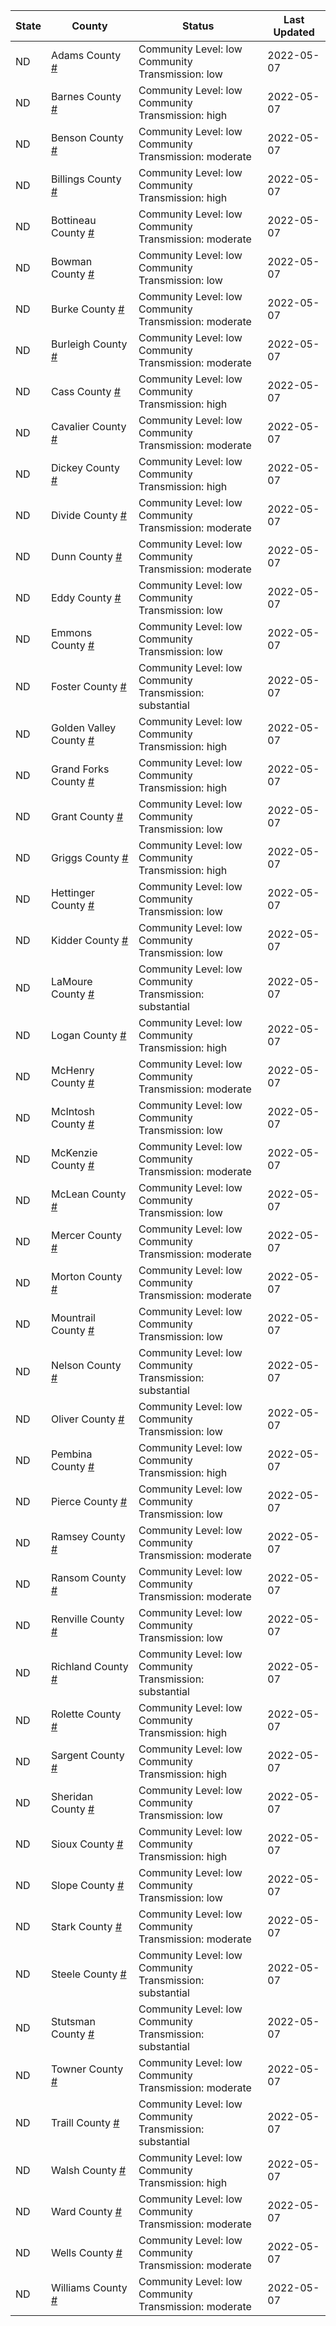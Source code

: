 State | County | Status | Last Updated
--- | --- | --- | --- 
ND | Adams County <a href="#adams_county">#</a> | <a name="adams_county"></a>Community Level: low<br/>Community Transmission: low | 2022-05-07
ND | Barnes County <a href="#barnes_county">#</a> | <a name="barnes_county"></a>Community Level: low<br/>Community Transmission: high | 2022-05-07
ND | Benson County <a href="#benson_county">#</a> | <a name="benson_county"></a>Community Level: low<br/>Community Transmission: moderate | 2022-05-07
ND | Billings County <a href="#billings_county">#</a> | <a name="billings_county"></a>Community Level: low<br/>Community Transmission: high | 2022-05-07
ND | Bottineau County <a href="#bottineau_county">#</a> | <a name="bottineau_county"></a>Community Level: low<br/>Community Transmission: moderate | 2022-05-07
ND | Bowman County <a href="#bowman_county">#</a> | <a name="bowman_county"></a>Community Level: low<br/>Community Transmission: low | 2022-05-07
ND | Burke County <a href="#burke_county">#</a> | <a name="burke_county"></a>Community Level: low<br/>Community Transmission: moderate | 2022-05-07
ND | Burleigh County <a href="#burleigh_county">#</a> | <a name="burleigh_county"></a>Community Level: low<br/>Community Transmission: moderate | 2022-05-07
ND | Cass County <a href="#cass_county">#</a> | <a name="cass_county"></a>Community Level: low<br/>Community Transmission: high | 2022-05-07
ND | Cavalier County <a href="#cavalier_county">#</a> | <a name="cavalier_county"></a>Community Level: low<br/>Community Transmission: moderate | 2022-05-07
ND | Dickey County <a href="#dickey_county">#</a> | <a name="dickey_county"></a>Community Level: low<br/>Community Transmission: high | 2022-05-07
ND | Divide County <a href="#divide_county">#</a> | <a name="divide_county"></a>Community Level: low<br/>Community Transmission: moderate | 2022-05-07
ND | Dunn County <a href="#dunn_county">#</a> | <a name="dunn_county"></a>Community Level: low<br/>Community Transmission: moderate | 2022-05-07
ND | Eddy County <a href="#eddy_county">#</a> | <a name="eddy_county"></a>Community Level: low<br/>Community Transmission: low | 2022-05-07
ND | Emmons County <a href="#emmons_county">#</a> | <a name="emmons_county"></a>Community Level: low<br/>Community Transmission: low | 2022-05-07
ND | Foster County <a href="#foster_county">#</a> | <a name="foster_county"></a>Community Level: low<br/>Community Transmission: substantial | 2022-05-07
ND | Golden Valley County <a href="#golden_valley_county">#</a> | <a name="golden_valley_county"></a>Community Level: low<br/>Community Transmission: high | 2022-05-07
ND | Grand Forks County <a href="#grand_forks_county">#</a> | <a name="grand_forks_county"></a>Community Level: low<br/>Community Transmission: high | 2022-05-07
ND | Grant County <a href="#grant_county">#</a> | <a name="grant_county"></a>Community Level: low<br/>Community Transmission: low | 2022-05-07
ND | Griggs County <a href="#griggs_county">#</a> | <a name="griggs_county"></a>Community Level: low<br/>Community Transmission: high | 2022-05-07
ND | Hettinger County <a href="#hettinger_county">#</a> | <a name="hettinger_county"></a>Community Level: low<br/>Community Transmission: low | 2022-05-07
ND | Kidder County <a href="#kidder_county">#</a> | <a name="kidder_county"></a>Community Level: low<br/>Community Transmission: low | 2022-05-07
ND | LaMoure County <a href="#lamoure_county">#</a> | <a name="lamoure_county"></a>Community Level: low<br/>Community Transmission: substantial | 2022-05-07
ND | Logan County <a href="#logan_county">#</a> | <a name="logan_county"></a>Community Level: low<br/>Community Transmission: high | 2022-05-07
ND | McHenry County <a href="#mchenry_county">#</a> | <a name="mchenry_county"></a>Community Level: low<br/>Community Transmission: moderate | 2022-05-07
ND | McIntosh County <a href="#mcintosh_county">#</a> | <a name="mcintosh_county"></a>Community Level: low<br/>Community Transmission: low | 2022-05-07
ND | McKenzie County <a href="#mckenzie_county">#</a> | <a name="mckenzie_county"></a>Community Level: low<br/>Community Transmission: moderate | 2022-05-07
ND | McLean County <a href="#mclean_county">#</a> | <a name="mclean_county"></a>Community Level: low<br/>Community Transmission: low | 2022-05-07
ND | Mercer County <a href="#mercer_county">#</a> | <a name="mercer_county"></a>Community Level: low<br/>Community Transmission: moderate | 2022-05-07
ND | Morton County <a href="#morton_county">#</a> | <a name="morton_county"></a>Community Level: low<br/>Community Transmission: moderate | 2022-05-07
ND | Mountrail County <a href="#mountrail_county">#</a> | <a name="mountrail_county"></a>Community Level: low<br/>Community Transmission: low | 2022-05-07
ND | Nelson County <a href="#nelson_county">#</a> | <a name="nelson_county"></a>Community Level: low<br/>Community Transmission: substantial | 2022-05-07
ND | Oliver County <a href="#oliver_county">#</a> | <a name="oliver_county"></a>Community Level: low<br/>Community Transmission: low | 2022-05-07
ND | Pembina County <a href="#pembina_county">#</a> | <a name="pembina_county"></a>Community Level: low<br/>Community Transmission: high | 2022-05-07
ND | Pierce County <a href="#pierce_county">#</a> | <a name="pierce_county"></a>Community Level: low<br/>Community Transmission: low | 2022-05-07
ND | Ramsey County <a href="#ramsey_county">#</a> | <a name="ramsey_county"></a>Community Level: low<br/>Community Transmission: moderate | 2022-05-07
ND | Ransom County <a href="#ransom_county">#</a> | <a name="ransom_county"></a>Community Level: low<br/>Community Transmission: moderate | 2022-05-07
ND | Renville County <a href="#renville_county">#</a> | <a name="renville_county"></a>Community Level: low<br/>Community Transmission: low | 2022-05-07
ND | Richland County <a href="#richland_county">#</a> | <a name="richland_county"></a>Community Level: low<br/>Community Transmission: substantial | 2022-05-07
ND | Rolette County <a href="#rolette_county">#</a> | <a name="rolette_county"></a>Community Level: low<br/>Community Transmission: high | 2022-05-07
ND | Sargent County <a href="#sargent_county">#</a> | <a name="sargent_county"></a>Community Level: low<br/>Community Transmission: high | 2022-05-07
ND | Sheridan County <a href="#sheridan_county">#</a> | <a name="sheridan_county"></a>Community Level: low<br/>Community Transmission: low | 2022-05-07
ND | Sioux County <a href="#sioux_county">#</a> | <a name="sioux_county"></a>Community Level: low<br/>Community Transmission: high | 2022-05-07
ND | Slope County <a href="#slope_county">#</a> | <a name="slope_county"></a>Community Level: low<br/>Community Transmission: low | 2022-05-07
ND | Stark County <a href="#stark_county">#</a> | <a name="stark_county"></a>Community Level: low<br/>Community Transmission: moderate | 2022-05-07
ND | Steele County <a href="#steele_county">#</a> | <a name="steele_county"></a>Community Level: low<br/>Community Transmission: substantial | 2022-05-07
ND | Stutsman County <a href="#stutsman_county">#</a> | <a name="stutsman_county"></a>Community Level: low<br/>Community Transmission: substantial | 2022-05-07
ND | Towner County <a href="#towner_county">#</a> | <a name="towner_county"></a>Community Level: low<br/>Community Transmission: moderate | 2022-05-07
ND | Traill County <a href="#traill_county">#</a> | <a name="traill_county"></a>Community Level: low<br/>Community Transmission: substantial | 2022-05-07
ND | Walsh County <a href="#walsh_county">#</a> | <a name="walsh_county"></a>Community Level: low<br/>Community Transmission: high | 2022-05-07
ND | Ward County <a href="#ward_county">#</a> | <a name="ward_county"></a>Community Level: low<br/>Community Transmission: moderate | 2022-05-07
ND | Wells County <a href="#wells_county">#</a> | <a name="wells_county"></a>Community Level: low<br/>Community Transmission: moderate | 2022-05-07
ND | Williams County <a href="#williams_county">#</a> | <a name="williams_county"></a>Community Level: low<br/>Community Transmission: moderate | 2022-05-07
